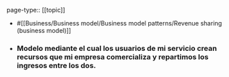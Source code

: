 page-type:: [[topic]]

- #[[Business/Business model/Business model patterns/Revenue sharing (business model)]]

- ### Modelo mediante el cual los usuarios de mi servicio crean recursos que mi empresa comercializa y repartimos los ingresos entre los dos.



